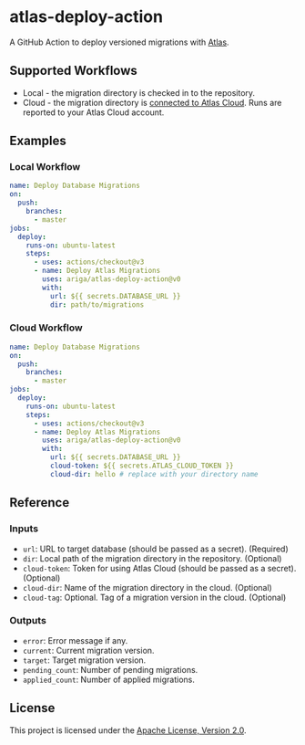 # atlas-deploy-action

A GitHub Action to deploy versioned migrations with [Atlas](https://atlasgo.io).

## Supported Workflows

- Local - the migration directory is checked in to the repository.
- Cloud - the migration directory is [connected to Atlas Cloud](https://atlasgo.io/cloud/directories).
  Runs are reported to your Atlas Cloud account.

## Examples 

### Local Workflow

```yaml
name: Deploy Database Migrations
on:
  push:
    branches:
      - master
jobs:
  deploy:
    runs-on: ubuntu-latest
    steps:
      - uses: actions/checkout@v3
      - name: Deploy Atlas Migrations
        uses: ariga/atlas-deploy-action@v0
        with:
          url: ${{ secrets.DATABASE_URL }}
          dir: path/to/migrations
```

### Cloud Workflow

```yaml
name: Deploy Database Migrations
on:
  push:
    branches:
      - master
jobs:
  deploy:
    runs-on: ubuntu-latest
    steps:
      - uses: actions/checkout@v3
      - name: Deploy Atlas Migrations
        uses: ariga/atlas-deploy-action@v0
        with:
          url: ${{ secrets.DATABASE_URL }}
          cloud-token: ${{ secrets.ATLAS_CLOUD_TOKEN }}
          cloud-dir: hello # replace with your directory name
```

## Reference

### Inputs

- `url`: URL to target database (should be passed as a secret). (Required)
- `dir`: Local path of the migration directory in the repository. (Optional)
- `cloud-token`: Token for using Atlas Cloud (should be passed as a secret). (Optional)
- `cloud-dir`: Name of the migration directory in the cloud. (Optional)
- `cloud-tag`: Optional. Tag of a migration version in the cloud. (Optional)

### Outputs

- `error`: Error message if any.
- `current`: Current migration version.
- `target`: Target migration version.
- `pending_count`: Number of pending migrations.
- `applied_count`: Number of applied migrations.

## License

This project is licensed under the [Apache License, Version 2.0](LICENSE).